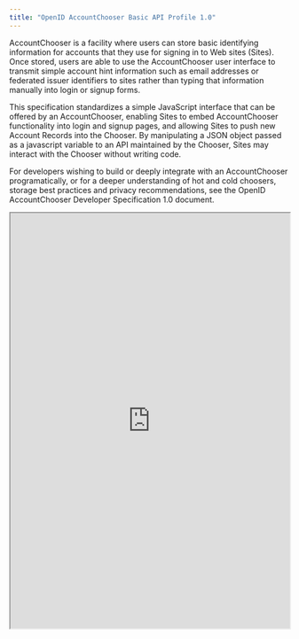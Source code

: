 ```yaml
---
title: "OpenID AccountChooser Basic API Profile 1.0"
---
```


AccountChooser is a facility where users can store basic identifying information for accounts that they use for signing in to Web sites (Sites). Once stored, users are able to use the AccountChooser user interface to transmit simple account hint information such as email addresses or federated issuer identifiers to sites rather than typing that information manually into login or signup forms.

This specification standardizes a simple JavaScript interface that can be offered by an AccountChooser, enabling Sites to embed AccountChooser functionality into login and signup pages, and allowing Sites to push new Account Records into the Chooser. By manipulating a JSON object passed as a javascript variable to an API maintained by the Chooser, Sites may interact with the Chooser without writing code.

For developers wishing to build or deeply integrate with an AccountChooser programatically, or for a deeper understanding of hot and cold choosers, storage best practices and privacy recommendations, see the OpenID AccountChooser Developer Specification 1.0 document.

<iframe height="750" width="100%" src="https://ewelton.github.io/ktest/wiki.html#OpenID%20AccountChooser%20Basic%20API%20Profile%201.0"></iframe>

